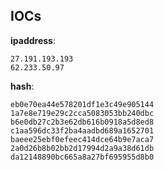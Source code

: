 
## IOCs

__ipaddress__:

```text
27.191.193.193
62.233.50.97
```
__hash__:

```text
eb0e70ea44e578201df1e3c49e905144
1a7e8e719e29c2cca5083053bb240dbc
b6e0db27c2b3e62db616b0918a5d8ed8
c1aa596dc33f2ba4aadbd689a1652701
baeee25ebf0efeec414dce64b9e7aca7
2a0d26b8b02bb2d17994d2a9a38d61db
da12148890bc665a8a27bf695955d8b0
```
